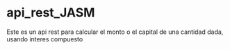 # api_rest_JASM
Este es un api rest para calcular el monto o el capital de una cantidad dada, usando interes compuesto
